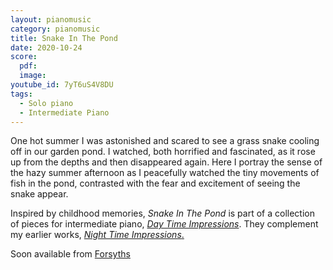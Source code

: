 ```yaml
---
layout: pianomusic
category: pianomusic
title: Snake In The Pond
date: 2020-10-24
score:
  pdf: 
  image: 
youtube_id: 7yT6uS4V8DU
tags:
  - Solo piano
  - Intermediate Piano
---
```

One hot summer I was astonished and scared to see a grass snake cooling off in our garden pond. I watched, both horrified and fascinated, as it rose up from the depths and then disappeared again. Here I portray the sense of the hazy summer afternoon as I peacefully watched the tiny movements of fish in the pond, contrasted with the fear and excitement of seeing the snake appear. 


Inspired by childhood memories, *Snake In The Pond* is part of a collection of pieces for intermediate piano, [*Day Time Impressions*](https://www.bakertunes.com/pianomusic/day-time-impressions/). They complement my earlier works, [*Night Time Impressions*.](https://www.bakertunes.com/pianomusic/night-time-impressions/)

Soon available from [Forsyths](https://www.forsyths.co.uk/)